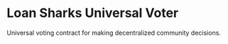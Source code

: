 # Loan Sharks Universal Voter
Universal voting contract for making decentralized community decisions.
